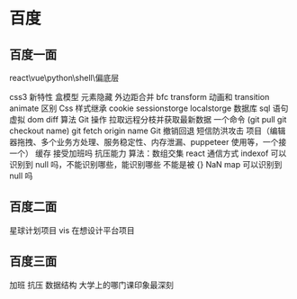 # 百度

## 百度一面

react\vue\python\shell\偏底层

css3 新特性
盒模型
元素隐藏
外边距合并
bfc
transform 动画和 transition animate 区别
Css 样式继承
cookie sessionstorge localstorge
数据库 sql 语句
虚拟 dom diff 算法
Git 操作 拉取远程分枝并获取最新数据 一个命令 (git pull git checkout name) git fetch origin name
Git 撤销回退
短信防洪攻击
项目（编辑器拖拽、多个业务方处理、服务稳定性、内存泄漏、puppeteer 使用等，一个接一个）
缓存
接受加班吗
抗压能力
算法：数组交集
react 通信方式
indexof 可以识别到 null 吗，不能识别哪些，能识别哪些 不能是被 {} NaN
map 可以识别到 null 吗

## 百度二面

星球计划项目
vis 在想设计平台项目

## 百度三面

加班
抗压
数据结构
大学上的哪门课印象最深刻
